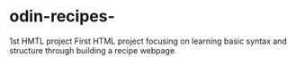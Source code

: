 # odin-recipes-
1st HMTL project
First HTML project focusing on learning basic 
syntax and structure through building a recipe webpage
